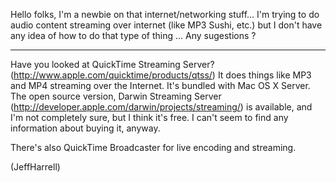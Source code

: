 Hello folks,
I'm a newbie on that internet/networking stuff...
I'm trying to do audio content streaming over internet (like MP3 Sushi, etc.) but I don't have any idea of how to do that type of thing ...
Any sugestions ?

----

Have you looked at QuickTime Streaming Server? (http://www.apple.com/quicktime/products/qtss/) It does things like MP3 and MP4 streaming over the Internet. It's bundled with Mac OS X Server. The open source version, Darwin Streaming Server (http://developer.apple.com/darwin/projects/streaming/) is available, and I'm not completely sure, but I think it's free. I can't seem to find any information about buying it, anyway.

There's also QuickTime Broadcaster for live encoding and streaming.

(JeffHarrell)

